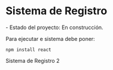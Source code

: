 <h1>Sistema de Registro</h1>
- Estado del proyecto: En construcción.

Para ejecutar e sistema debe poner:

```npm install react```

Sistema de Registro 2
